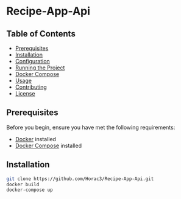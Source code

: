 # Recipe-App-Api

## Table of Contents

- [Prerequisites](#prerequisites)
- [Installation](#installation)
- [Configuration](#configuration)
- [Running the Project](#running-the-project)
- [Docker Compose](#docker-compose)
- [Usage](#usage)
- [Contributing](#contributing)
- [License](#license)

## Prerequisites

Before you begin, ensure you have met the following requirements:

- [Docker](https://www.docker.com/get-started) installed
- [Docker Compose](https://docs.docker.com/compose/install/) installed

## Installation
   ```bash
   git clone https://github.com/Horac3/Recipe-App-Api.git
   docker build
   docker-compose up

